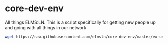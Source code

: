 # core-dev-env
All things ELMS:LN. This is a script specifically for getting new people up and going with all things in our network
```bash
wget https://raw.githubusercontent.com/elmsln/core-dev-env/master/ex-uno-plures.sh && bash ex-uno-plures.sh
```